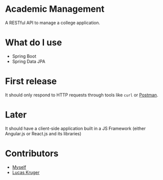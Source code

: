 # Academic Management

A RESTful API to manage a college application.

# What do I use

- Spring Boot
- Spring Data JPA

# First release

It should only respond to HTTP requests through tools like `curl` or [Postman](https://www.getpostman.com/).

# Later

It should have a client-side application built in a JS Framework (either Angular.js or React.js and its libraries)

# Contributors

- [Myself](https://github.com/eduardosmatheus)
- [Lucas Kruger](https://github.com/LucasKr)
